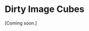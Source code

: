 <!-- `````{admonition} Scripts for **Imaging - Lines**:
:class: tip
- <a href="https://github.com/jjspeedie/workflow.2021.1.0690.S/blob/main/major_image_lines.py" target="_blank">major_image_lines.py</a> # main script ([adopted approach](imaging-lines-adopted-approach.md))
- <a href="https://github.com/jjspeedie/workflow.2021.1.0690.S/blob/main/image_lines.py" target="_blank">image_lines.py</a> # earlier main script ([initial approaches](imaging-lines-initial-approaches.md))
- <a href="https://github.com/jjspeedie/workflow.2021.1.0690.S/blob/main/dictionary_mask.py" target="_blank">dictionary_mask.py</a> # loads mask_dict
- <a href="https://github.com/jjspeedie/workflow.2021.1.0690.S/blob/main/dictionary_data.py" target="_blank">dictionary_data.py</a> # loads data_dict
- <a href="https://github.com/jjspeedie/workflow.2021.1.0690.S/blob/main/dictionary_disk.py" target="_blank">dictionary_disk.py</a> # loads disk_dict
- <a href="https://github.com/jjspeedie/workflow.2021.1.0690.S/blob/main/dictionary_lines.py" target="_blank">dictionary_lines.py</a> # loads line_dict
- <a href="https://github.com/jjspeedie/workflow.2021.1.0690.S/blob/main/JvM_correction_casa6.py" target="_blank">JvM_correction_casa6.py</a> # MAPS JvM correction script ([Czekala et al. 2021](https://ui.adsabs.harvard.edu/abs/2021ApJS..257....2C/abstract))
- <a href="https://github.com/jjspeedie/workflow.2021.1.0690.S/blob/main/keplerian_mask.py" target="_blank">keplerian_mask.py</a> # modified version of [keplerian_mask](https://github.com/richteague/keplerian_mask) by [Rich Teague](https://richteague.github.io/)

````{card} And data (obtained after [step 4](../step4/step4-line-mses-achieved.md)):
- <a href="https://www.canfar.net/storage/vault/list/jspeedie/2021.1.00690.S/private/measurement_sets" target="_blank">ABAur_12CO.bin30s.ms.contsub</a>
- <a href="https://www.canfar.net/storage/vault/list/jspeedie/2021.1.00690.S/private/measurement_sets" target="_blank">ABAur_13CO.bin30s.ms.contsub</a>
- <a href="https://www.canfar.net/storage/vault/list/jspeedie/2021.1.00690.S/private/measurement_sets" target="_blank">ABAur_C18O.bin30s.ms.contsub</a>
- <a href="https://www.canfar.net/storage/vault/list/jspeedie/2021.1.00690.S/private/measurement_sets" target="_blank">ABAur_SO.bin30s.ms.contsub</a>
````` -->

# Dirty Image Cubes

[Coming soon.]
<!--
Details: Started with 0.1 km/s velocity resolution, smaller portion of the spectral axis, etc.

````{card}
<center>
<video width="85%" controls>
  <source src="../_static/videos/ABAur_12CO.dirty.image.channelpans.mp4" type="video/mp4" alt="ABAur_12CO.dirty.image.channelpans">
</video>
</center>
+++
caption
````

````{card}
<center>
<video width="85%" controls>
  <source src="../_static/videos/ABAur_13CO.dirty.image.channelpans.mp4" type="video/mp4" alt="ABAur_13CO.dirty.image.channelpans">
</video>
</center>
+++
caption
````

````{card}
<center>
<video width="85%" controls>
  <source src="../_static/videos/ABAur_C18O.dirty.image.channelpans.mp4" type="video/mp4" alt="ABAur_C18O.dirty.image.channelpans">
</video>
</center>
+++
caption
````

````{card}
<center>
<video width="85%" controls>
  <source src="../_static/videos/ABAur_SO.dirty.image.channelpans.mp4" type="video/mp4" alt="ABAur_SO.dirty.image.channelpans">
</video>
</center>
+++
caption
```` -->
